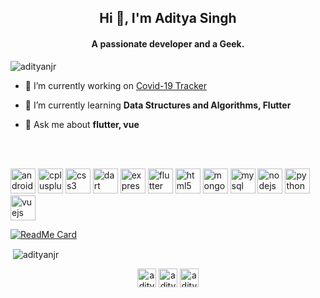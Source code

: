 <h2 align="center">Hi 👋, I'm Aditya Singh</h2>
<h4 align="center">A passionate developer and a Geek.</h4>

<p align="left"> <img src="https://komarev.com/ghpvc/?username=adityanjr" alt="adityanjr" /> </p>

- 🔭 I’m currently working on [Covid-19 Tracker](https://www.youtube.com/watch?v=I49bgB9XEFE)

- 🌱 I’m currently learning **Data Structures and Algorithms, Flutter**

- 💬 Ask me about **flutter, vue**

<br />
<br />

<p align="left"><img src="https://devicons.github.io/devicon/devicon.git/icons/android/android-original-wordmark.svg" alt="android" width="40" height="40"/> <img src="https://devicons.github.io/devicon/devicon.git/icons/cplusplus/cplusplus-original.svg" alt="cplusplus" width="40" height="40"/> <img src="https://devicons.github.io/devicon/devicon.git/icons/css3/css3-original-wordmark.svg" alt="css3" width="40" height="40"/> <img src="https://www.vectorlogo.zone/logos/dartlang/dartlang-icon.svg" alt="dart" width="40" height="40"/> <img src="https://devicons.github.io/devicon/devicon.git/icons/express/express-original-wordmark.svg" alt="express" width="40" height="40"/> <img src="https://www.vectorlogo.zone/logos/flutterio/flutterio-icon.svg" alt="flutter" width="40" height="40"/> <img src="https://devicons.github.io/devicon/devicon.git/icons/html5/html5-original-wordmark.svg" alt="html5" width="40" height="40"/> <img src="https://devicons.github.io/devicon/devicon.git/icons/mongodb/mongodb-original-wordmark.svg" alt="mongodb" width="40" height="40"/> <img src="https://devicons.github.io/devicon/devicon.git/icons/mysql/mysql-original-wordmark.svg" alt="mysql" width="40" height="40"/> <img src="https://devicons.github.io/devicon/devicon.git/icons/nodejs/nodejs-original-wordmark.svg" alt="nodejs" width="40" height="40"/> <img src="https://devicons.github.io/devicon/devicon.git/icons/python/python-original.svg" alt="python" width="40" height="40"/> <img src="https://devicons.github.io/devicon/devicon.git/icons/vuejs/vuejs-original-wordmark.svg" alt="vuejs" width="40" height="40"/></p>

[![ReadMe Card](https://github-readme-stats.vercel.app/api/pin/?username=adityanjr&repo=covid19-tracker)](https://https://github.com/adityanjr/covid19-tracker)

<p>&nbsp;<img align="center" src="https://github-readme-stats.vercel.app/api?username=adityanjr&show_icons=true" alt="adityanjr" /></p>

<p align="center">
<a href="https://twitter.com/aditya_njrr" target="blank"><img align="center" src="https://cdn.jsdelivr.net/npm/simple-icons@3.0.1/icons/twitter.svg" alt="aditya_njrr" height="30" width="30" /></a>
<a href="https://linkedin.com/in/adityanjr" target="blank"><img align="center" src="https://cdn.jsdelivr.net/npm/simple-icons@3.0.1/icons/linkedin.svg" alt="adityanjr" height="30" width="30" /></a>
<a href="https://instagram.com/aditya_njr" target="blank"><img align="center" src="https://cdn.jsdelivr.net/npm/simple-icons@3.0.1/icons/instagram.svg" alt="aditya_njr" height="30" width="30" /></a>
</p>
